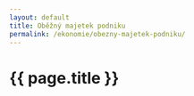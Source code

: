 ```yaml
---
layout: default
title: Oběžný majetek podniku
permalink: /ekonomie/obezny-majetek-podniku/
---
```


{{ page.title }}
================
